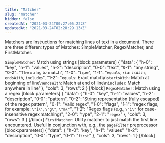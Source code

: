 ```yaml
---
title: "Matcher"
slug: "matcher"
hidden: false
createdAt: "2021-03-24T00:27:05.222Z"
updatedAt: "2021-03-24T02:28:29.134Z"
---
```

Matchers are Instructions for matching lines of text in a document. There are three different types of Matches: SimpleMatcher, RegexMatcher, and FirstMatcher. 

 `SimpleMatcher`: Match using strings 
[block:parameters]
{
  "data": {
    "h-0": "key",
    "h-1": "values",
    "h-2": "description",
    "0-0": "text",
    "0-1": "any string",
    "0-2": "The string to match",
    "1-0": "type",
    "1-1": "`equals`, `startsWith`, `endsWith`, `includes`",
    "1-2": "`equals`: Exact match\n`startsWith`: Match at beginning of line\n`endsWIth`: Match at end of line\n`includes`: Match anywhere in line"
  },
  "cols": 3,
  "rows": 2
}
[/block]
`RegexMatcher`: Match using a regex
[block:parameters]
{
  "data": {
    "h-0": "key",
    "h-1": "values",
    "h-2": "description",
    "0-0": "pattern",
    "0-2": "String representation (fully escaped) of the regex pattern",
    "0-1": "valid regex",
    "1-0": "flags",
    "1-1": "regex flags, for example: `\"i\"`, `\"g\"`, `\"m\"`",
    "1-2": "Regex flags (e.g., `\"i\"` for case-insensitive regex matching)",
    "2-0": "type",
    "2-1": "`regex`"
  },
  "cols": 3,
  "rows": 3
}
[/block]
`FirstMatcher`: Utility matcher to just match the first line encountered. Useful in conjunction with, e.g., the `pageFilter` preprocessor
[block:parameters]
{
  "data": {
    "h-0": "key",
    "h-1": "values",
    "h-2": "description",
    "0-0": "type",
    "0-1": "`first`"
  },
  "cols": 3,
  "rows": 1
}
[/block]